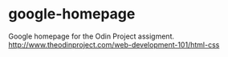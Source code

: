 # google-homepage
Google homepage for the Odin Project assigment.
http://www.theodinproject.com/web-development-101/html-css
